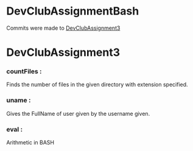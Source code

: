 # DevClubAssignmentBash
Commits were made to [DevClubAssignment3](https://github.com/Dhull442/DevClubAssignment3)
# DevClubAssignment3
### countFiles :<br>
Finds the number of files in the given directory with extension specified. 
### uname : <br>
Gives the FullName of user given by the username given.
### eval :<br>
Arithmetic in BASH

